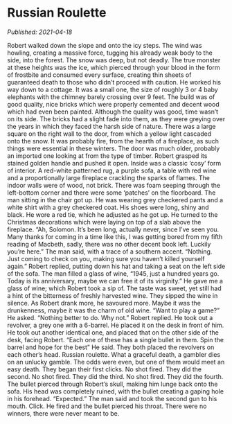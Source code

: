 # Russian Roulette

*Published: 2021-04-18*

Robert walked down the slope and onto the icy steps. The wind was howling, creating a massive force, tugging his already weak body to the side, into the forest. The snow was deep, but not deadly. The true monster at these heights was the ice, which pierced through your blood in the form of frostbite and consumed every surface, creating thin sheets of guaranteed death to those who didn’t proceed with caution.
He worked his way down to a cottage. It was a small one, the size of roughly 3 or 4 baby elephants with the chimney barely crossing over 9 feet. The build was of good quality, nice bricks which were properly cemented and decent wood which had even been painted. Although the quality was good, time wasn’t on its side. The bricks had a slight fade into them, as they were greying over the years in which they faced the harsh side of nature.
There was a large square on the right wall to the door, from which a yellow light cascaded onto the snow. It was probably fire, from the hearth of a fireplace, as such things were essential in these winters. The door was much older, probably an imported one looking at from the type of timber. Robert grasped its stained golden handle and pushed it open.
Inside was a classic ‘cosy’ form of interior. A red-white patterned rug, a purple sofa, a table with red wine and a proportionally large fireplace crackling the sparks of flames. The indoor walls were of wood, not brick. There was foam seeping through the left-bottom corner and there were some ‘patches’ on the floorboard.
The man sitting in the chair got up. He was wearing grey checkered pants and a white shirt with a grey checkered coat. His shoes were long, shiny and black. He wore a red tie, which he adjusted as he got up.
He turned to the Christmas decorations which were laying on top of a slab above the fireplace. “Ah, Solomon. It’s been long, actually never, since I’ve seen you. Many thanks for coming in a time like this, I was getting bored from my fifth reading of Macbeth, sadly, there was no other decent book left. Luckily you’re here.” The man said, with a trace of a southern accent.
“Nothing. Just coming to check on you, making sure you haven’t killed yourself again.” Robert replied, putting down his hat and taking a seat on the left side of the sofa. The man filled a glass of wine, “1945, just a hundred years go. Today is its anniversary, maybe we can free it of its virginity.” He gave me a glass of wine; which Robert took a sip of. The taste was sweet, yet still had a hint of the bitterness of freshly harvested wine.
They sipped the wine in silence. As Robert drank more, he savoured more. Maybe it was the drunkenness, maybe it was the charm of old wine.
“Want to play a game?” He asked. “Nothing better to do. Why not.” Robert replied.
He took out a revolver, a grey one with a 6-barrel. He placed it on the desk in front of him. He took out another identical one, and placed that on the other side of the desk, facing Robert.
“Each one of these has a single bullet in them. Spin the barrel and hope for the best” He said.
They both placed the revolvers on each other’s head. Russian roulette. What a graceful death, a gambler dies on an unlucky gamble. The odds were even, but one of them would meet an easy death.
They began their first clicks. No shot fired.
They did the second. No shot fired.
They did the third. No shot fired.
They did the fourth. The bullet pierced through Robert’s skull, making him lunge back onto the sofa. His head was completely ruined, with the bullet creating a gaping hole in his forehead.
“Expected.” The man said and took the second gun to his mouth. Click. He fired and the bullet pierced his throat. There were no winners, there were never meant to be.